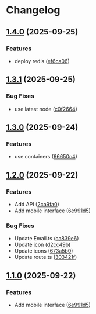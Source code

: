 # Changelog

## [1.4.0](https://github.com/sptlco/spatial/compare/spatial-api-1.3.1...spatial-api-1.4.0) (2025-09-25)


### Features

* deploy redis ([ef6ca06](https://github.com/sptlco/spatial/commit/ef6ca062170023175e63beb465cf42ddd3520a85))

## [1.3.1](https://github.com/sptlco/spatial/compare/spatial-api-1.3.0...spatial-api-1.3.1) (2025-09-25)


### Bug Fixes

* use latest node ([c0f2664](https://github.com/sptlco/spatial/commit/c0f2664c0a5b746a40779da7fd6d23b7494ff52e))

## [1.3.0](https://github.com/sptlco/spatial/compare/spatial-api-1.2.0...spatial-api-1.3.0) (2025-09-24)


### Features

* use containers ([66650c4](https://github.com/sptlco/spatial/commit/66650c46715e05c0b66f2730d672b91ebbb52224))

## [1.2.0](https://github.com/sptlco/spatial/compare/spatial-api-1.1.0...spatial-api-1.2.0) (2025-09-22)


### Features

* Add API ([2ca9fa0](https://github.com/sptlco/spatial/commit/2ca9fa089b85f441ab95399a84e429559307af58))
* Add mobile interface ([6e991d5](https://github.com/sptlco/spatial/commit/6e991d5bec6f6443e8e20bdde1dba6d66480b87d))


### Bug Fixes

* Update Email.ts ([ca839e6](https://github.com/sptlco/spatial/commit/ca839e642ad860a4d965a26455169adf8281f07b))
* Update icon ([d2cc49b](https://github.com/sptlco/spatial/commit/d2cc49b817eb991e8008da73e860e9239182c131))
* Update icons ([673a5b0](https://github.com/sptlco/spatial/commit/673a5b0d18a298868a632ee47e6e2bec64e805ee))
* Update route.ts ([303421f](https://github.com/sptlco/spatial/commit/303421ff889fb3a7a57efbed0df8a65fbe5d2f35))

## [1.1.0](https://github.com/sptlco/spatial/compare/spatial-api-1.0.2...spatial-api-1.1.0) (2025-09-22)


### Features

* Add mobile interface ([6e991d5](https://github.com/sptlco/spatial/commit/6e991d5bec6f6443e8e20bdde1dba6d66480b87d))

